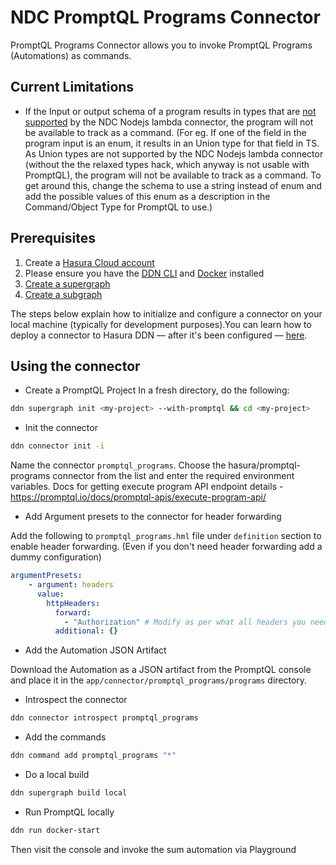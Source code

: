 # NDC PromptQL Programs Connector
PromptQL Programs Connector allows you to invoke PromptQL Programs (Automations) as commands. 

## Current Limitations
- If the Input or output schema of a program results in types that are [not supported](https://github.com/hasura/ndc-nodejs-lambda?tab=readme-ov-file#unsupported-types) by the NDC Nodejs lambda connector, the program will not be available to track as a command. (For eg. If one of the field in the program input is an enum, it results in an Union type for that field in TS. As Union types are not supported by the NDC Nodejs lambda connector (without the the relaxed types hack, which anyway is not usable with PromptQL), the program will not be available to track as a command. To get around this, change the schema to use a string instead of enum and add the possible values of this enum as a description in the Command/Object Type for PromptQL to use.)

## Prerequisites

1. Create a [Hasura Cloud account](https://console.hasura.io)
2. Please ensure you have the [DDN CLI](https://hasura.io/docs/3.0/cli/installation) and
   [Docker](https://docs.docker.com/engine/install/) installed
3. [Create a supergraph](https://hasura.io/docs/3.0/getting-started/init-supergraph)
4. [Create a subgraph](https://hasura.io/docs/3.0/getting-started/init-subgraph)

The steps below explain how to initialize and configure a connector on your local machine (typically for development
purposes).You can learn how to deploy a connector to Hasura DDN — after it's been configured —
[here](https://hasura.io/docs/3.0/getting-started/deployment/deploy-a-connector).


## Using the connector
- Create a PromptQL Project
In a fresh directory, do the following:
```bash
ddn supergraph init <my-project> --with-promptql && cd <my-project>
``` 
- Init the connector
```bash
ddn connector init -i
``` 
Name the connector `promptql_programs`.
Choose the hasura/promptql-programs connector from the list and enter the required environment variables.
Docs for getting execute program API endpoint details - https://promptql.io/docs/promptql-apis/execute-program-api/
- Add Argument presets to the connector for header forwarding

Add the following to `promptql_programs.hml` file under `definition` section to enable header forwarding. (Even if you don't need header forwarding add a dummy configuration)
```yaml
argumentPresets:
    - argument: headers
      value:
        httpHeaders:
          forward:
            - "Authorization" # Modify as per what all headers you need to forward. If you do not need header forwarding, still put a dummy header value here.
          additional: {}
```
- Add the Automation JSON Artifact

Download the Automation as a JSON artifact from the PromptQL console and place it in the `app/connector/promptql_programs/programs` directory.
- Introspect the connector
```bash
ddn connector introspect promptql_programs
```
- Add the commands
```bash
ddn command add promptql_programs "*"
```

- Do a local build
```bash
ddn supergraph build local
```

- Run PromptQL locally
```bash
ddn run docker-start
```
Then visit the console and invoke the sum automation via Playground


